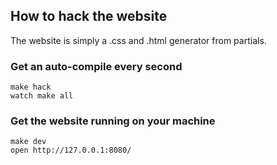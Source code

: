 ## How to hack the website

The website is simply a .css and .html generator from partials.

### Get an auto-compile every second

```
make hack
watch make all
```

### Get the website running on your machine

```
make dev
open http://127.0.0.1:8080/
```
